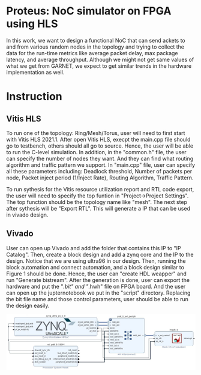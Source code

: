 # Proteus: NoC simulator on FPGA using HLS
In this work, we want to design a functional NoC that can send ackets to and from various random nodes in the topology and trying to collect the data for the run-time metrics like average packet delay, max package latency, and average throughput. Although we might not get same values of what we get from GARNET, we expect to get similar trends in the hardware implementation as well.

# Instruction
## Vitis HLS
To run one of the topology: Ring/Mesh/Torus, user will need to first start with Vitis HLS 2021.1. After open Vitis HLS, execpt the main.cpp file should go to testbench, others should all go to source. Hence, the user will be able to run the C-level simulation. In addition, in the "common.h" file, the user can specify the number of nodes they want. And they can find what routing algorithm and traffic pattern we support. In "main.cpp" file, user can specify all these parameters including: Deadlock threshold, Number of packets per node, Packet inject period (1/Inject Rate), Routing Algorithm, Traffic Pattern.

To run sythesis for the Vitis resource utilization report and RTL code export, the user will need to specify the top funtion in "Project->Project Settings". The top function should be the topology name like "mesh". The next step after sythesis will be "Export RTL". This will generate a IP that can be used in vivado design.

## Vivado
User can open up Vivado and add the folder that contains this IP to "IP Catalog". Then, create a block design and add a zynq core and the IP to the design. Notice that we are using ultra96 in our design. Then, running the block automation and connect automation, and a block design similar to Figure 1 should be done. Hence, the user can "create HDL weapper" and run "Generate bistream". After the generation is done, user can export the hardware and put the "*.bit" and "*.hwh" file on FPGA board. And the user can open up the jupternotebook we put in the "script" directory. Replacing the bit file name and those control parameters, user should be able to run the design easily.

![ block_design_mesh](./image/mesh.PNG "block_design_mesh")


